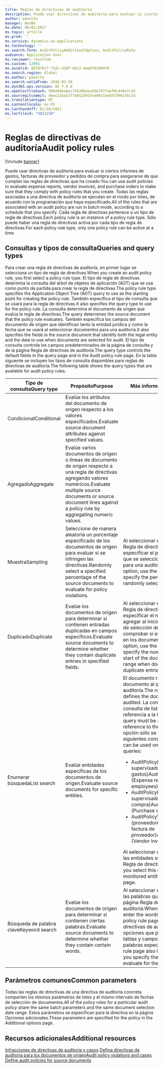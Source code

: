 ```yaml
---
title: Reglas de directivas de auditoría
description: Puede usar directivas de auditoría para evaluar si ciertos informes de gastos, facturas de proveedor y pedidos de compra para asegurarse de que cumplan las reglas de directivas que ha creado. Todas las reglas asociadas a una directiva de auditoría se ejecutan en el modo por lotes, de acuerdo con la programación que haya especificado.  Cada regla de directivas pertenece a un tipo de regla de directivas. Sólo puede haber una regla de directivas activa por cada tipo de regla de directivas.
author: panolte
manager: AnnBe
ms.date: 08/01/2017
ms.topic: article
ms.prod: ''
ms.service: dynamics-ax-applications
ms.technology: ''
ms.search.form: AuditPolicyAdditionalOption, AuditPolicyRule
audience: Application User
ms.reviewer: roschlom
ms.custom: 12991
ms.assetid: 8d787017-71dc-418f-b8c2-4ea9763d9978
ms.search.region: Global
ms.author: panolte
ms.search.validFrom: 2016-02-28
ms.dyn365.ops.version: AX 7.0.0
ms.openlocfilehash: 998d4dbabec74528b4acb9e797faef0c449e7c28
ms.sourcegitcommit: deac22ba5377a912d93fe408c5ae875706378c2d
ms.translationtype: HT
ms.contentlocale: es-ES
ms.lasthandoff: 01/16/2021
ms.locfileid: "5021250"
---
```

# <a name="audit-policy-rules"></a><span data-ttu-id="5b22c-106">Reglas de directivas de auditoría</span><span class="sxs-lookup"><span data-stu-id="5b22c-106">Audit policy rules</span></span>

[!include [banner](../includes/banner.md)]

<span data-ttu-id="5b22c-107">Puede usar directivas de auditoría para evaluar si ciertos informes de gastos, facturas de proveedor y pedidos de compra para asegurarse de que cumplan las reglas de directivas que ha creado.</span><span class="sxs-lookup"><span data-stu-id="5b22c-107">You can use audit policies to evaluate expense reports, vendor invoices, and purchase orders to make sure that they comply with policy rules that you create.</span></span> <span data-ttu-id="5b22c-108">Todas las reglas asociadas a una directiva de auditoría se ejecutan en el modo por lotes, de acuerdo con la programación que haya especificado.</span><span class="sxs-lookup"><span data-stu-id="5b22c-108">All of the rules that are associated with an audit policy are run in batch mode, according to a schedule that you specify.</span></span>  <span data-ttu-id="5b22c-109">Cada regla de directivas pertenece a un tipo de regla de directivas.</span><span class="sxs-lookup"><span data-stu-id="5b22c-109">Each policy rule is an instance of a policy rule type.</span></span> <span data-ttu-id="5b22c-110">Sólo puede haber una regla de directivas activa por cada tipo de regla de directivas.</span><span class="sxs-lookup"><span data-stu-id="5b22c-110">For each policy rule type, only one policy rule can be active at a time.</span></span> 

<a name="queries-and-query-types"></a><span data-ttu-id="5b22c-111">Consultas y tipos de consulta</span><span class="sxs-lookup"><span data-stu-id="5b22c-111">Queries and query types</span></span>
-----------------------

<span data-ttu-id="5b22c-112">Para crear una regla de directivas de auditoría, en primer lugar se selecciona un tipo de regla de directivas.</span><span class="sxs-lookup"><span data-stu-id="5b22c-112">When you create an audit policy rule, you first select a policy rule type.</span></span> <span data-ttu-id="5b22c-113">El tipo de regla de directivas determina la consulta del árbol de objetos de aplicación (AOT) que se usa como punto de partida para crear la regla de directivas.</span><span class="sxs-lookup"><span data-stu-id="5b22c-113">The policy rule type specifies the Application Object Tree (AOT) query to use as the starting point for creating the policy rule.</span></span> <span data-ttu-id="5b22c-114">También especifica el tipo de consulta que se usará para la regla de directivas.</span><span class="sxs-lookup"><span data-stu-id="5b22c-114">It also specifies the query type to use for the policy rule.</span></span> <span data-ttu-id="5b22c-115">La consulta determina el documento de origen que evalúa la regla de directivas.</span><span class="sxs-lookup"><span data-stu-id="5b22c-115">The query determines the source document that the policy rule evaluates.</span></span> <span data-ttu-id="5b22c-116">También especifica los campos del documento de origen que identifican tanto la entidad jurídica y como la fecha que se usará al seleccionar documentos para una auditoría.</span><span class="sxs-lookup"><span data-stu-id="5b22c-116">It also specifies the fields in the source document that identify both the legal entity and the date to use when documents are selected for audit.</span></span> <span data-ttu-id="5b22c-117">El tipo de consulta controla los campos predeterminados de la página de consulta y de la página Regla de directivas de auditoría.</span><span class="sxs-lookup"><span data-stu-id="5b22c-117">The query type controls the default fields in the query page and in the Audit policy rule page.</span></span> <span data-ttu-id="5b22c-118">En la tabla siguiente se incluyen los tipos de consulta disponibles para reglas de directivas de auditoría.</span><span class="sxs-lookup"><span data-stu-id="5b22c-118">The following table shows the query types that are available for audit policy rules.</span></span>

<table>
<colgroup>
<col width="33%" />
<col width="33%" />
<col width="33%" />
</colgroup>
<thead>
<tr class="header">
<th><span data-ttu-id="5b22c-119">Tipo de consulta</span><span class="sxs-lookup"><span data-stu-id="5b22c-119">Query type</span></span></th>
<th><span data-ttu-id="5b22c-120">Propósito</span><span class="sxs-lookup"><span data-stu-id="5b22c-120">Purpose</span></span></th>
<th><span data-ttu-id="5b22c-121">Más información</span><span class="sxs-lookup"><span data-stu-id="5b22c-121">More information</span></span></th>
</tr>
</thead>
<tbody>
<tr class="odd">
<td><span data-ttu-id="5b22c-122">Condicional</span><span class="sxs-lookup"><span data-stu-id="5b22c-122">Conditional</span></span></td>
<td><span data-ttu-id="5b22c-123">Evalúe los atributos del documento de origen respecto a los valores especificados.</span><span class="sxs-lookup"><span data-stu-id="5b22c-123">Evaluate source document attributes against specified values.</span></span></td>
<td></td>
</tr>
<tr class="even">
<td><span data-ttu-id="5b22c-124">Agregado</span><span class="sxs-lookup"><span data-stu-id="5b22c-124">Aggregate</span></span></td>
<td><span data-ttu-id="5b22c-125">Evalúe varios documentos de origen o líneas de documento de origen respecto a una regla de directivas agregando valores numéricos.</span><span class="sxs-lookup"><span data-stu-id="5b22c-125">Evaluate multiple source documents or source document lines against a policy rule by aggregating numeric values.</span></span></td>
<td></td>
</tr>
<tr class="odd">
<td><span data-ttu-id="5b22c-126">Muestra</span><span class="sxs-lookup"><span data-stu-id="5b22c-126">Sampling</span></span></td>
<td><span data-ttu-id="5b22c-127">Seleccione de manera aleatoria un porcentaje especificado de los documentos de origen para evaluar si se infringen las directivas.</span><span class="sxs-lookup"><span data-stu-id="5b22c-127">Randomly select a specified percentage of the source documents to evaluate for policy violations.</span></span></td>
<td><span data-ttu-id="5b22c-128">Al seleccionar esta opción, use la página Regla de directivas de auditoría para especificar el porcentaje de documentos que se seleccionarán de manera aleatoria para una auditoría.</span><span class="sxs-lookup"><span data-stu-id="5b22c-128">When you select this option, use the Audit policy rule page to specify the percentage of documents to randomly select for audit.</span></span></td>
</tr>
<tr class="even">
<td><span data-ttu-id="5b22c-129">Duplicado</span><span class="sxs-lookup"><span data-stu-id="5b22c-129">Duplicate</span></span></td>
<td><span data-ttu-id="5b22c-130">Evalúe los documentos de origen para determinar si contienen entradas duplicadas en campos específicos.</span><span class="sxs-lookup"><span data-stu-id="5b22c-130">Evaluate source documents to determine whether they contain duplicate entries in specified fields.</span></span></td>
<td><span data-ttu-id="5b22c-131">Al seleccionar esta opción, use la página Regla de directivas de auditoría para especificar el número de días que desea agregar al inicio del intervalo de fechas de selección de documentos al comprobar si existen entradas duplicadas en los documentos.</span><span class="sxs-lookup"><span data-stu-id="5b22c-131">When you select this option, use the Audit policy rule page to specify the number of days to add to the start of the document selection date range when documents are evaluated for duplicate entries.</span></span></td>
</tr>
<tr class="odd">
<td><span data-ttu-id="5b22c-132">Enumerar búsqueda</span><span class="sxs-lookup"><span data-stu-id="5b22c-132">List search</span></span></td>
<td><span data-ttu-id="5b22c-133">Evalúe entidades específicas de los documentos de origen.</span><span class="sxs-lookup"><span data-stu-id="5b22c-133">Evaluate source documents for specific entities.</span></span></td>
<td><span data-ttu-id="5b22c-134">El documento raíz de la consulta define el documento al que se está realizando la auditoría.</span><span class="sxs-lookup"><span data-stu-id="5b22c-134">The root document of the query defines the document that is being audited.</span></span> <span data-ttu-id="5b22c-135">La consulta debe ser una consulta de lista que incluya una referencia a la tabla dirpartytable.</span><span class="sxs-lookup"><span data-stu-id="5b22c-135">The query must be a list query that includes a reference to the dirpartytable table.</span></span> <span data-ttu-id="5b22c-136">Esta opción sólo se puede usar con las siguientes consultas del AOT:</span><span class="sxs-lookup"><span data-stu-id="5b22c-136">This option can be used only with the following AOT queries:</span></span>
<ul>
<li><span data-ttu-id="5b22c-137"><span class="ui">AuditPolicyExpenseList</span> (Empleados supervisados del informe de gastos)</span><span class="sxs-lookup"><span data-stu-id="5b22c-137"><span class="ui">AuditPolicyExpenseList</span> (Expense report monitored employees)</span></span></li>
<li><span data-ttu-id="5b22c-138"><span class="ui">AuditPolicyPurchList</span> (Proveedores supervisados de pedido de compra)</span><span class="sxs-lookup"><span data-stu-id="5b22c-138"><span class="ui">AuditPolicyPurchList</span> (Purchase order monitored vendors)</span></span></li>
<li><span data-ttu-id="5b22c-139"><span class="ui">AuditPolicyVendInvoiceList</span> (proveedores supervisados de factura de proveedor)</span><span class="sxs-lookup"><span data-stu-id="5b22c-139"><span class="ui">AuditPolicyVendInvoiceList</span> (Vendor invoice monitored vendors)</span></span></li>
</ul>
<span data-ttu-id="5b22c-140">Al seleccionar esta opción, especifique las entidades supervisadas en la página Regla de directivas de auditoría.</span><span class="sxs-lookup"><span data-stu-id="5b22c-140">When you select this option, specify the monitored entities in the Audit policy rule page.</span></span></td>
</tr>
<tr class="even">
<td><span data-ttu-id="5b22c-141">Búsqueda de palabra clave</span><span class="sxs-lookup"><span data-stu-id="5b22c-141">Keyword search</span></span></td>
<td><span data-ttu-id="5b22c-142">Evalúe los documentos de origen para determinar si contienen ciertas palabras.</span><span class="sxs-lookup"><span data-stu-id="5b22c-142">Evaluate source documents to determine whether they contain certain words.</span></span></td>
<td><span data-ttu-id="5b22c-143">Al seleccionar esta opción, especifique las palabras que se buscarán en la página Regla de directivas de auditoría.</span><span class="sxs-lookup"><span data-stu-id="5b22c-143">When you select this option, enter the words to look for in the Audit policy rule page.</span></span> <span data-ttu-id="5b22c-144">La página Regla de directivas de auditoría también incluye opciones que permiten especificar las tablas y campos en que desea buscar las palabras especificadas.</span><span class="sxs-lookup"><span data-stu-id="5b22c-144">The Audit policy rule page also includes options that let you specify the tables and fields to evaluate for the words you entered.</span></span></td>
</tr>
</tbody>
</table>

## <a name="common-parameters"></a><span data-ttu-id="5b22c-145">Parámetros comunes</span><span class="sxs-lookup"><span data-stu-id="5b22c-145">Common parameters</span></span>
<span data-ttu-id="5b22c-146">Todas las reglas de directivas de una directiva de auditoría concreta comparten los mismos parámetros de lotes y el mismo intervalo de fechas de selección de documentos.</span><span class="sxs-lookup"><span data-stu-id="5b22c-146">All of the policy rules for a particular audit policy share the same batch parameters and the same document selection date range.</span></span> <span data-ttu-id="5b22c-147">Estos parámetros se especifican para la directiva en la página Opciones adicionales.</span><span class="sxs-lookup"><span data-stu-id="5b22c-147">These parameters are specified for the policy in the Additional options page.</span></span>



<a name="additional-resources"></a><span data-ttu-id="5b22c-148">Recursos adicionales</span><span class="sxs-lookup"><span data-stu-id="5b22c-148">Additional resources</span></span>
--------

<span data-ttu-id="5b22c-149">[Infracciones de directivas de auditoría y casos](audit-policy-violations-cases.md)
[Defina directivas de auditoría para los documentos de origen](tasks/define-audit-policies-source-documents.md)</span><span class="sxs-lookup"><span data-stu-id="5b22c-149">[Audit policy violations and cases](audit-policy-violations-cases.md)
[Define audit policies for source documents](tasks/define-audit-policies-source-documents.md)</span></span>



